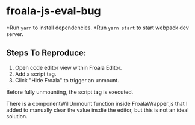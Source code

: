 # froala-js-eval-bug
*Run `yarn` to install dependencies.
*Run `yarn start` to start webpack dev server.

## Steps To Reproduce:
1. Open code editor view within Froala Editor.  
2. Add a script tag.  
3. Click "Hide Froala" to trigger an unmount.  

Before fully unmounting, the script tag is executed.

There is a componentWillUnmount function inside FroalaWrapper.js that I added to manually clear the value insdie the editor, but this is not an ideal solution.

